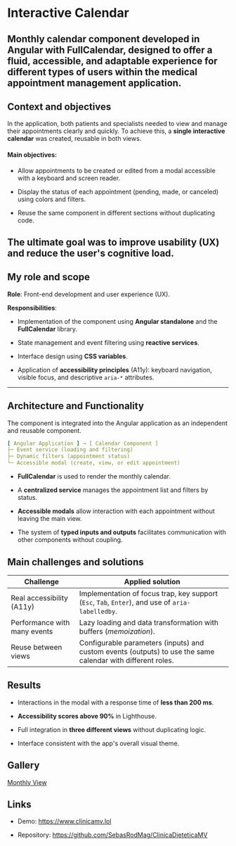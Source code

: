 # Interactive Calendar

**Monthly calendar component developed in Angular with FullCalendar**, designed to offer a **fluid**, accessible, and adaptable experience for different types of users within the medical appointment management application.
---

## Context and objectives
In the application, both patients and specialists needed to view and manage their appointments clearly and quickly.
To achieve this, a **single interactive calendar** was created, reusable in both views.
#### Main objectives:

- Allow appointments to be created or edited from a modal accessible with a keyboard and screen reader.

- Display the status of each appointment (pending, made, or canceled) using colors and filters.

- Reuse the same component in different sections without duplicating code.

The ultimate goal was to improve **usability** (UX) and reduce the user's cognitive load.
---

## My role and scope

**Role**: Front-end development and user experience (UX).

**Responsibilities**:

- Implementation of the component using **Angular standalone** and the **FullCalendar** library.

- State management and event filtering using **reactive services**.

- Interface design using **CSS variables**.

- Application of **accessibility principles** (A11y): keyboard navigation, visible focus, and descriptive ``aria-*`` attributes.

---

## Architecture and Functionality
The component is integrated into the Angular application as an independent and reusable component.
```yaml
[ Angular Application ] → [ Calendar Component ]
├─ Event service (loading and filtering)
├─ Dynamic filters (appointment status)
└─ Accessible modal (create, view, or edit appointment)
```
- **FullCalendar** is used to render the monthly calendar.

- A **centralized service** manages the appointment list and filters by status.

- **Accessible modals** allow interaction with each appointment without leaving the main view.

- The system of **typed inputs and outputs** facilitates communication with other components without coupling.

## Main challenges and solutions
|Challenge|Applied solution|
|----|-----------------|
|Real accessibility (A11y)|Implementation of focus trap, key support (``Esc``, ``Tab``, ``Enter``), and use of ``aria-labelledby``.|
|Performance with many events|Lazy loading and data transformation with buffers (*memoization*).|
|Reuse between views|Configurable parameters (inputs) and custom events (outputs) to use the same calendar with different roles.|

## Results

- Interactions in the modal with a response time of **less than 200 ms**.

- **Accessibility scores above 90%** in Lighthouse.

- Full integration in **three different views** without duplicating logic.

- Interface consistent with the app's overall visual theme.

## Gallery

[Monthly View](/assets/projects/clinica-mv/calendar.png)

## Links

- Demo: https://www.clinicamv.lol

- Repository: https://github.com/SebasRodMag/ClinicaDieteticaMV